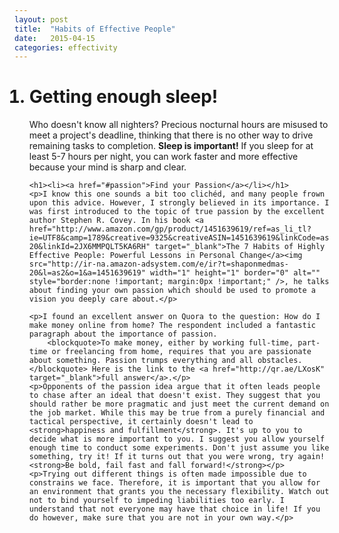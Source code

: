 ```yaml
---
layout: post
title:  "Habits of Effective People"
date:   2015-04-15
categories: effectivity
---
```


<ol>
	<h1><li>Getting enough sleep!</li></h1>
	<p>Who doesn't know all nighters? Precious nocturnal hours are misused to meet a project's deadline, thinking that there is no other way to drive remaining tasks to completion. <strong>Sleep is important!</strong> If you sleep for at least 5-7 hours per night, you can work faster and more effective because your mind is sharp and clear.</p>

	<h1><li><a href="#passion">Find your Passion</a></li></h1>
	<p>I know this one sounds a bit too clichéd, and many people frown upon this advice. However, I strongly believed in its importance. I was first introduced to the topic of true passion by the excellent author Stephen R. Covey. In his book <a href="http://www.amazon.com/gp/product/1451639619/ref=as_li_tl?ie=UTF8&camp=1789&creative=9325&creativeASIN=1451639619&linkCode=as2&tag=shaponmedmas-20&linkId=2JX6MMPQLT5KA6RH" target="_blank">The 7 Habits of Highly Effective People: Powerful Lessons in Personal Change</a><img src="http://ir-na.amazon-adsystem.com/e/ir?t=shaponmedmas-20&l=as2&o=1&a=1451639619" width="1" height="1" border="0" alt="" style="border:none !important; margin:0px !important;" />, he talks about finding your own passion which should be used to promote a vision you deeply care about.</p>

	<p>I found an excellent answer on Quora to the question: How do I make money online from home? The respondent included a fantastic paragraph about the importance of passion.
		<blockquote>To make money, either by working full-time, part-time or freelancing from home, requires that you are passionate about something. Passion trumps everything and all obstacles.</blockquote> Here is the link to the <a href="http://qr.ae/LXosK" target="_blank">full answer</a>.</p>
	<p>Opponents of the passion idea argue that it often leads people to chase after an ideal that doesn't exist. They suggest that you should rather be more pragmatic and just meet the current demand on the job market. While this may be true from a purely financial and tactical perspective, it certainly doesn't lead to <strong>happiness and fulfillment</strong>. It's up to you to decide what is more important to you. I suggest you allow yourself enough time to conduct some experiments. Don't just assume you like something, try it! If it turns out that you were wrong, try again! <strong>Be bold, fail fast and fall forward!</strong></p>
	<p>Trying out different things is often made impossible due to constrains we face. Therefore, it is important that you allow for an environment that grants you the necessary flexibility. Watch out not to bind yourself to impeding liabilities too early. I understand that not everyone may have that choice in life! If you do however, make sure that you are not in your own way.</p>


</ol>

